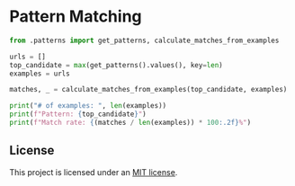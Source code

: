 # Pattern Matching

```python
from .patterns import get_patterns, calculate_matches_from_examples

urls = []
top_candidate = max(get_patterns().values(), key=len)
examples = urls

matches, _ = calculate_matches_from_examples(top_candidate, examples)

print("# of examples: ", len(examples))
print(f"Pattern: {top_candidate}")
print(f"Match rate: {(matches / len(examples)) * 100:.2f}%")
```

## License

This project is licensed under an [MIT license](LICENSE).
